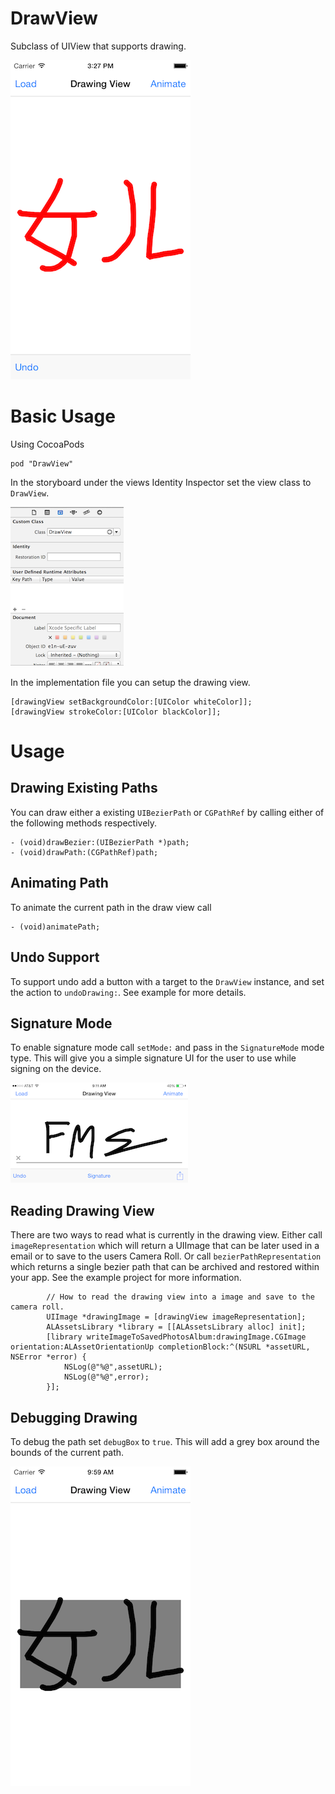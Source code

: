 # DrawView
Subclass of UIView that supports drawing.

![](readmeassets/screen_shot_3.png)

# Basic Usage
Using CocoaPods

	pod "DrawView"

In the storyboard under the views Identity Inspector set the view class to ```DrawView```. 

![](readmeassets/screen_shot_1.png)

In the implementation file you can setup the drawing view. 

	[drawingView setBackgroundColor:[UIColor whiteColor]];
	[drawingView strokeColor:[UIColor blackColor]];

# Usage
## Drawing Existing Paths
You can draw either a existing ```UIBezierPath``` or ```CGPathRef``` by calling either of the following methods respectively.

	- (void)drawBezier:(UIBezierPath *)path;
	- (void)drawPath:(CGPathRef)path;

## Animating Path
To animate the current path in the draw view call
	
	- (void)animatePath;

## Undo Support
To support undo add a button with a target to the ```DrawView``` instance, and set the action to ```undoDrawing:```. See example for more details.

## Signature Mode
To enable signature mode call ```setMode:``` and pass in the ```SignatureMode``` mode type. This will give you a simple signature UI for the user to use while signing on the device.

![](readmeassets/screen_shot_4.png)

## Reading Drawing View
There are two ways to read what is currently in the drawing view. Either call ```imageRepresentation``` which will return a UIImage that can be later used in a email or to save to the users Camera Roll. Or call ```bezierPathRepresentation``` which returns a single bezier path that can be archived and restored within your app. See the example project for more information.

			// How to read the drawing view into a image and save to the camera roll.
            UIImage *drawingImage = [drawingView imageRepresentation];
            ALAssetsLibrary *library = [[ALAssetsLibrary alloc] init];
            [library writeImageToSavedPhotosAlbum:drawingImage.CGImage orientation:ALAssetOrientationUp completionBlock:^(NSURL *assetURL, NSError *error) {
                NSLog(@"%@",assetURL);
                NSLog(@"%@",error);
            }];

## Debugging Drawing
To debug the path set ```debugBox``` to ```true```. This will add a grey box around the bounds of the current path.

![](readmeassets/screen_shot_2.png)